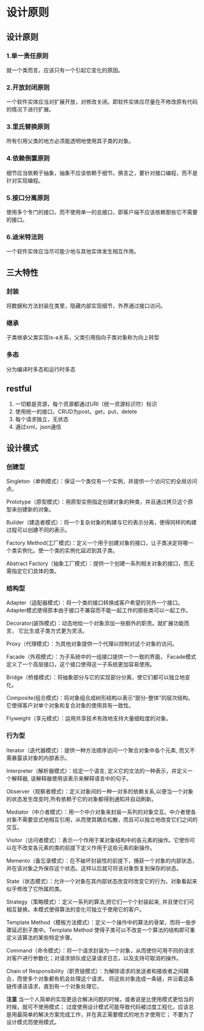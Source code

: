 # 设计原则
## 设计原则
### 1.单一责任原则
就一个类而言，应该只有一个引起它变化的原因。
### 2.开放封闭原则
一个软件实体应当对扩展开放，对修改关闭。即软件实体应尽量在不修改原有代码的情况下进行扩展。
### 3.里氏替换原则
所有引用父类的地方必须能透明地使用其子类的对象。
### 4.依赖倒置原则
细节应当依赖于抽象，抽象不应该依赖于细节。换言之，要针对接口编程，而不是针对实现编程。
### 5.接口分离原则
使用多个专门的接口，而不使用单一的总接口，即客户端不应该依赖那些它不需要的接口。
### 6.迪米特法则
一个软件实体应当尽可能少地与其他实体发生相互作用。

## 三大特性
### 封装
将数据和方法封装在类里，隐藏内部实现细节，外界通过接口访问。
### 继承
子类继承父类实现is-a关系，父类引用指向子类对象称为向上转型
### 多态
分为编译时多态和运行时多态

## restful
1. 一切都是资源，每个资源都通过URI（统一资源标识符）标识
2. 使用统一的接口，CRUD为post，get，put，delete
3. 每个请求独立，无状态
4. 通过xml，json通信

## 设计模式
### 创建型
Singleton（单例模式）：保证一个类仅有一个实例，并提供一个访问它的全局访问点。 

Prototype（原型模式）：用原型实例指定创建对象的种类，并且通过拷贝这个原型来创建新的对象。 

Builder（建造者模式）：将一个复杂对象的构建与它的表示分离，使得同样的构建过程可以创建不同的表示。 

Factory Method(工厂模式)：定义一个用于创建对象的接口，让子类决定将哪一个类实例化。使一个类的实例化延迟到其子类。 

Abstract Factory（抽象工厂模式）：提供一个创建一系列相关对象的接口，而无需指定它们具体的类。

### 结构型
Adapter（适配器模式）：将一个类的接口转换成客户希望的另外一个接口。Adapter模式使得原本由于接口不兼容而不能一起工作的那些类可以一起工作。

Decorator(装饰模式)：动态地给一个对象添加一些额外的职责。就扩展功能而言， 它比生成子类方式更为灵活。 

Proxy（代理模式）：为其他对象提供一个代理以控制对这个对象的访问。 

Facade（外观模式）：为子系统中的一组接口提供一个一致的界面， Facade模式定义了一个高层接口，这个接口使得这一子系统更加容易使用。 

Bridge（桥接模式）：将抽象部分与它的实现部分分离，使它们都可以独立地变化。 

Composite(组合模式)：将对象组合成树形结构以表示“部分-整体”的层次结构。它使得客户对单个对象和复合对象的使用具有一致性。 

Flyweight（享元模式）：运用共享技术有效地支持大量细粒度的对象。

### 行为型
Iterator（迭代器模式）：提供一种方法顺序访问一个聚合对象中各个元素, 而又不需暴露该对象的内部表示。 

Interpreter（解析器模式）：给定一个语言, 定义它的文法的一种表示，并定义一个解释器, 该解释器使用该表示来解释语言中的句子。 

Observer（观察者模式）：定义对象间的一种一对多的依赖关系,以便当一个对象的状态发生改变时,所有依赖于它的对象都得到通知并自动刷新。 

Mediator（中介者模式）：用一个中介对象来封装一系列的对象交互。中介者使各对象不需要显式地相互引用，从而使其耦合松散，而且可以独立地改变它们之间的交互。 

Visitor（访问者模式）：表示一个作用于某对象结构中的各元素的操作。它使你可以在不改变各元素的类的前提下定义作用于这些元素的新操作。 

Memento（备忘录模式）：在不破坏封装性的前提下，捕获一个对象的内部状态，并在该对象之外保存这个状态。这样以后就可将该对象恢复到保存的状态。 

State（状态模式）：允许一个对象在其内部状态改变时改变它的行为。对象看起来似乎修改了它所属的类。 

Strategy（策略模式）：定义一系列的算法,把它们一个个封装起来, 并且使它们可相互替换。本模式使得算法的变化可独立于使用它的客户。 

Template Method（模板方法模式）：定义一个操作中的算法的骨架，而将一些步骤延迟到子类中。Template Method 使得子类可以不改变一个算法的结构即可重定义该算法的某些特定步骤。 

Command（命令模式）：将一个请求封装为一个对象，从而使你可用不同的请求对客户进行参数化；对请求排队或记录请求日志，以及支持可取消的操作。 

Chain of Responsibility（职责链模式）：为解除请求的发送者和接收者之间耦合，而使多个对象都有机会处理这个请求。 将这些对象连成一条链，并沿着这条链传递该请求，直到有一个对象处理它。

**注意**
当一个人简单的实现更适合解决问题的时候，或者说是比使用模式更恰当的时候，就可不使用模式； 过度使用设计模式可能导致代码被过度工程化，应该总是用最简单的解决方案完成工作，并在真正需要模式的地方才使用它； 不要为了设计模式而使用模式。